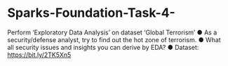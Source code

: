 # Sparks-Foundation-Task-4-

Perform ‘Exploratory Data Analysis’ on dataset ‘Global Terrorism’
● As a security/defense analyst, try to find out the hot zone of terrorism.
● What all security issues and insights you can derive by EDA?
● Dataset: https://bit.ly/2TK5Xn5

